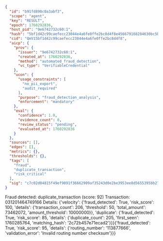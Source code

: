 ```json
{
  "id": "b91fd890c0a3abf3",
  "scope": "agent",
  "key": "RESULT",
  "epoch": 1760292836,
  "host_pid": "9e6742732c60:1",
  "hash": "5bf1d42c99caefecc23044e4a6fe0ffe2bc8d4f8e456679168284630bc5b0274",
  "cid": "QmV15bf1d42c99caefecc23044e4a6fe0ffe2bc8d4f8",
  "aicp": {
    "prov": {
      "issuer": "9e6742732c60:1",
      "created_at": 1760292836,
      "method": "automated_fraud_detection",
      "vc_type": "VerifiableCredential"
    },
    "ucon": {
      "usage_constraints": [
        "no_pii_export",
        "audit_required"
      ],
      "purpose": "fraud_detection_analysis",
      "enforcement": "mandatory"
    },
    "eval": {
      "confidence": 1.0,
      "evidence_count": 0,
      "review_status": "pending",
      "evaluated_at": 1760292836
    }
  },
  "sources": [],
  "edges": [],
  "metrics": {},
  "thresholds": {},
  "tags": [
    "fraud",
    "duplicate_transaction",
    "risk_critical"
  ],
  "sig": "c7c02d04815f49ef9091f36662909af35243d0e2be3953ee8d5655395bb27c8c"
}
```

Fraud detected: duplicate_transaction (score: 92)
Transaction: 031201464749166
Details: {'velocity': {'fraud_detected': True, 'risk_score': 100, 'details': {'transaction_count': 206, 'threshold': 50, 'total_amount': 73462072, 'amount_threshold': 10000000}}, 'duplicate': {'fraud_detected': True, 'risk_score': 85, 'details': {'duplicate_count': 205, 'first_seen': 1760285764, 'matching_hash': '2c72b457e71ecad2'}}}{'fraud_detected': True, 'risk_score': 95, 'details': {'routing_number': '113877666', 'validation_error': 'Invalid routing number checksum'}}}